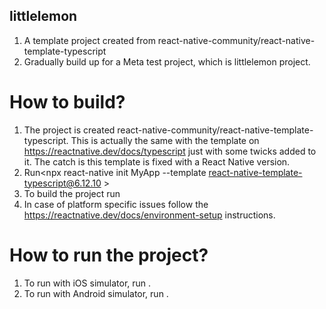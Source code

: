 ## littlelemon
1. A template project created from react-native-community/react-native-template-typescript
2. Gradually build up for a Meta test project, which is littlelemon project.

# How to build?
1. The project is created react-native-community/react-native-template-typescript. This is actually the same with the template on   <https://reactnative.dev/docs/typescript> just with some twicks added to it. The catch is this template is fixed with a React Native version.
2. Run<npx react-native init MyApp --template react-native-template-typescript@6.12.10 >
3. To build the project run <npx react-native start>
4. In case of platform specific issues follow the <https://reactnative.dev/docs/environment-setup> instructions.

# How to run the project?
1. To run with iOS simulator, run <npx react-native run-ios>.
2. To run with Android simulator, run <npx react-native run-android>.